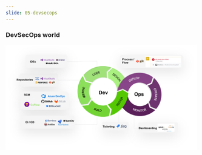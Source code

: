 ```yaml
---
slide: 05-devsecops
---
```


### DevSecOps world

![DevSecOps World](assets/img/dso.png "DevSecOps World")